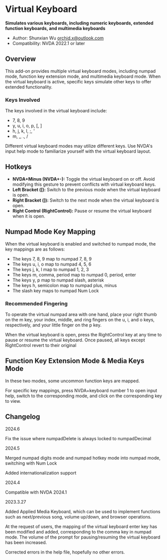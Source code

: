 # Virtual Keyboard

**Simulates various keyboards, including numeric keyboards, extended function keyboards, and multimedia keyboards**

* Author: Shunxian Wu orchid.x@outlook.com
* Compatibility: NVDA 2022.1 or later

## Overview

This add-on provides multiple virtual keyboard modes, including numpad mode, function key extension mode, and multimedia keyboard mode. When the virtual keyboard is active, specific keys simulate other keys to offer extended functionality.

### Keys Involved

The keys involved in the virtual keyboard include:

* 7, 8, 9
* y, u, i, o, p, [, ]
* h, j, k, l, ;, '
* m, ,, ., /

Different virtual keyboard modes may utilize different keys. Use NVDA's input help mode to familiarize yourself with the virtual keyboard layout.

## Hotkeys

* **NVDA+Minus (NVDA+-):** Toggle the virtual keyboard on or off. Avoid modifying this gesture to prevent conflicts with virtual keyboard keys.
* **Left Bracket ([):** Switch to the previous mode when the virtual keyboard is open.
* **Right Bracket (]):** Switch to the next mode when the virtual keyboard is open.
* **Right Control (RightControl):** Pause or resume the virtual keyboard when it is open.

## Numpad Mode Key Mapping

When the virtual keyboard is enabled and switched to numpad mode, the key mappings are as follows:

* The keys 7, 8, 9 map to numpad 7, 8, 9
* The keys u, i, o map to numpad 4, 5, 6
* The keys j, k, l map to numpad 1, 2, 3
* The keys m, comma, period map to numpad 0, period, enter
* The keys y, p map to numpad slash, asterisk
* The keys h, semicolon map to numpad plus, minus
* The slash key maps to numpad Num Lock

### Recommended Fingering

To operate the virtual numpad area with one hand, place your right thumb on the m key, your index, middle, and ring fingers on the u, i, and o keys, respectively, and your little finger on the p key.

When the virtual keyboard is open, press the RightControl key at any time to pause or resume the virtual keyboard. Once paused, all keys except RightControl revert to their original 

## Function Key Extension Mode & Media Keys Mode

In these two modes, some uncommon function keys are mapped.

For specific key mappings, press NVDA+keyboard number 1 to open input help, switch to the corresponding mode, and click on the corresponding key to view.

## Changelog

2024.6

Fix the issue where numpadDelete is always locked to numpadDecimal

2024.5

Merged numpad digits mode and numpad hotkey mode into numpad mode, switching with Num Lock

Added internationalization support

2024.4

Compatible with NVDA 2024.1

2023.3.27

Added Applied Media Keyboard, which can be used to implement functions such as next/previous song, volume up/down, and browser operations.

At the request of users, the mapping of the virtual keyboard enter key has been modified and added, corresponding to the comma key in numpad mode. The volume of the prompt for pausing/resuming the virtual keyboard has been increased.

Corrected errors in the help file, hopefully no other errors.